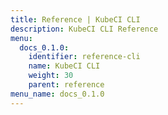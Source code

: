 ```yaml
---
title: Reference | KubeCI CLI
description: KubeCI CLI Reference
menu:
  docs_0.1.0:
    identifier: reference-cli
    name: KubeCI CLI
    weight: 30
    parent: reference
menu_name: docs_0.1.0
---
```

